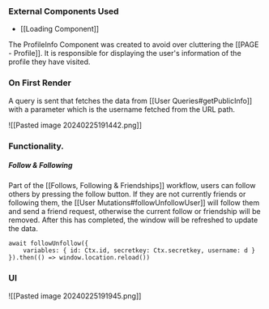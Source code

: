 
### External Components Used

- [[Loading Component]]


The ProfileInfo Component was created to avoid over cluttering the [[PAGE - Profile]]. It is responsible for displaying the user's information of the profile they have visited. 


### On First Render

A query is sent that fetches the data from [[User Queries#getPublicInfo]] with a parameter which is the username fetched from the URL path.

![[Pasted image 20240225191442.png]]


### Functionality.

##### Follow & Following

Part of the [[Follows, Following & Friendships]] workflow, users can follow others by pressing the follow button. If they are not currently friends or following them, the [[User Mutations#followUnfollowUser]] will follow them and send a friend request, otherwise the current follow or friendship will be removed. After this has completed, the window will be refreshed to update the data.

```
await followUnfollow({
	variables: { id: Ctx.id, secretkey: Ctx.secretkey, username: d }
}).then(() => window.location.reload())
```


### UI

![[Pasted image 20240225191945.png]]